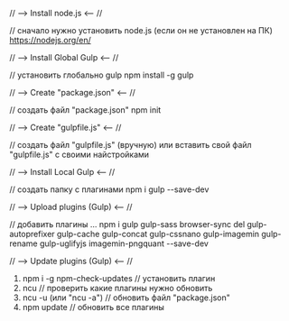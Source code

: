 // --> Install node.js <-- //

// сначало нужно установить node.js (если он не установлен на ПК)
https://nodejs.org/en/


// --> Install Global Gulp <-- //

// установить глобально gulp
npm install -g gulp


// --> Create "package.json" <-- //

// создать файл "package.json"
npm init


// --> Create "gulpfile.js" <-- //

// создать файл "gulpfile.js" (вручную)
или вставить свой файл "gulpfile.js" с своими найстройками


// --> Install Local Gulp <-- // 

// создать папку с плагинами
npm i gulp --save-dev


// --> Upload plugins (Gulp) <-- //

// добавить плагины ...
npm i gulp gulp-sass browser-sync del gulp-autoprefixer gulp-cache gulp-concat gulp-cssnano gulp-imagemin gulp-rename gulp-uglifyjs imagemin-pngquant --save-dev


// --> Update plugins (Gulp) <-- //

1. npm i -g npm-check-updates     // установить плагин
2. ncu                            // проверить какие плагины нужно обновить
3. ncu -u (или "ncu -a")          // обновить файл "package.json"
4. npm update                     // обновить все плагины

